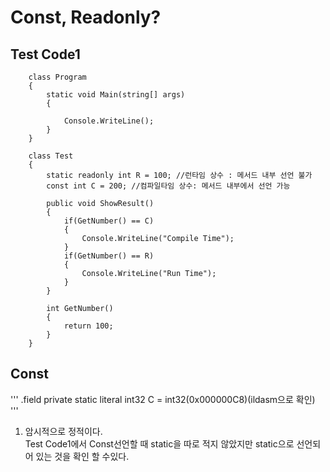 # Const, Readonly?
## Test Code1
```
    class Program
    {
        static void Main(string[] args)
        {

            Console.WriteLine();
        }
    }

    class Test
    {
        static readonly int R = 100; //런타임 상수 : 메서드 내부 선언 불가
        const int C = 200; //컴파일타임 상수: 메서드 내부에서 선언 가능

        public void ShowResult()
        {
            if(GetNumber() == C)
            {
                Console.WriteLine("Compile Time");
            }
            if(GetNumber() == R)
            {
                Console.WriteLine("Run Time");
            }
        }

        int GetNumber()
        {
            return 100;
        }
    }
```
## Const  
'''
.field private static literal int32 C = int32(0x000000C8)(ildasm으로 확인)
'''
1. 암시적으로 정적이다.  
Test Code1에서 Const선언할 때 static을 따로 적지 않았지만 static으로 선언되어 있는 것을 확인 할 수있다.
